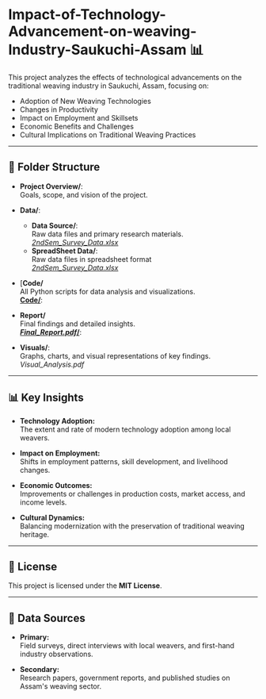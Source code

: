 # Impact-of-Technology-Advancement-on-weaving-Industry-Saukuchi-Assam 📊

This project analyzes the effects of technological advancements on the traditional weaving industry in Saukuchi, Assam, focusing on:

- Adoption of New Weaving Technologies
- Changes in Productivity
- Impact on Employment and Skillsets
- Economic Benefits and Challenges
- Cultural Implications on Traditional Weaving Practices

---

## 📁 Folder Structure

- **Project Overview/**:  
  Goals, scope, and vision of the project.

- **Data/**:
  - **Data Source/**:  
    Raw data files and primary research materials.  
  [_2ndSem_Survey_Data.xlsx_](https://github.com/ahmedmujtaba24/Impact-of-Technology-Advancement-on-weaving-Industry-Saukuchi-Assam-/blob/main/2ndSem_survey_data.xlsx)
  - **SpreadSheet Data/**:  
  Raw data files in spreadsheet format  
[_2ndSem_Survey_Data.xlsx_](https://github.com/ahmedmujtaba24/Impact-of-Technology-Advancement-on-weaving-Industry-Saukuchi-Assam-/blob/main/2ndSem_survey_data.xlsx)


- [**Code/**  
  All Python scripts for data analysis and visualizations.  
  [**Code/**](https://github.com/ahmedmujtaba24/Impact-of-Technology-Advancement-on-weaving-Industry-Saukuchi-Assam-/tree/main/Code):


- **Report/**  
  Final findings and detailed insights.  
  [**_Final_Report.pdf_/**](https://drive.google.com/file/d/1NqAV8Yhs3r_E7xV5_d01VYA7_jZsTj4H/view?usp=drive_link):  

- **Visuals/**:  
  Graphs, charts, and visual representations of key findings.  
  _Visual_Analysis.pdf_

---

## 📊 Key Insights

- **Technology Adoption:**  
  The extent and rate of modern technology adoption among local weavers.

- **Impact on Employment:**  
  Shifts in employment patterns, skill development, and livelihood changes.

- **Economic Outcomes:**  
  Improvements or challenges in production costs, market access, and income levels.

- **Cultural Dynamics:**  
  Balancing modernization with the preservation of traditional weaving heritage.

---

## 📜 License

This project is licensed under the **MIT License**.

---

## 🔗 Data Sources

- **Primary:**  
  Field surveys, direct interviews with local weavers, and first-hand industry observations.

- **Secondary:**  
  Research papers, government reports, and published studies on Assam's weaving sector.

